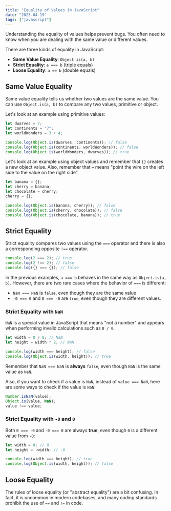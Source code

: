 ```yaml
---
title: "Equality of Values in JavaScript"
date: "2023-04-19"
tags: ["javascript"]
---
```


Understanding the equality of values helps prevent bugs. You often need to know when you are dealing with the same value or different values.

There are three kinds of equality in JavaScript:

- **Same Value Equality**: `Object.is(a, b)`
- **Strict Equality**: `a === b` (triple equals)
- **Loose Equality**: `a == b` (double equals)

## Same Value Equality

Same value equality tells us whether two values are the same value. You can use `Object.is(a, b)` to compare any two values, primitive or object.

Let's look at an example using primitive values:

```js
let dwarves = 7;
let continents = "7";
let worldWonders = 3 + 4;

console.log(Object.is(dwarves, continents)); // false
console.log(Object.is(continents, worldWonders)); // false
console.log(Object.is(worldWonders, dwarves)); // true
```

Let's look at an example using object values and remember that `{}` creates a new object value. Also, remember that `=` means "point the wire on the left side to the value on the right side".

```js
let banana = {};
let cherry = banana;
let chocolate = cherry;
cherry = {};

console.log(Object.is(banana, cherry)); // false
console.log(Object.is(cherry, chocolate)); // false
console.log(Object.is(chocolate, banana)); // true
```

## Strict Equality

Strict equality compares two values using the `===` operator and there is also a corresponding opposite `!==` operator.

```js
console.log(2 === 2); // true
console.log(2 !== 2); // false
console.log({} === {}); // false
```

In the previous examples, `a === b` behaves in the same way as `Object.is(a, b)`. However, there are two rare cases where the behavior of `===` is different:

- `NaN === NaN` is `false`, even though they are the same value
- `-0 === 0` and `0 === -0` are `true`, even though they are different values.

### Strict Equality with `NaN`

`NaN` is a special value in JavaScript that means "not a number" and appears when performing invalid calculations such as `0 / 0`.

```js
let width = 0 / 0; // NaN
let height = width * 2; // NaN

console.log(width === height); // false
console.log(Object.is(width, height)); // true
```

Remember that `NaN === NaN` is **always** `false`, even though `NaN` is the same value as `NaN`.

Also, if you want to check if a value is `NaN`, instead of `value === NaN`, here are some ways to check if the value is `NaN`:

```js
Number.isNaN(value);
Object.is(value, NaN);
value !== value;
```

### Strict Equality with `-0` and `0`

Both `0 === -0` and `-0 === 0` are always **true**, even though `0` is a different value from `-0`:

```js
let width = 0; // 0
let height = -width; // -0

console.log(width === height); // true
console.log(Object.is(width, height)); // false
```

## Loose Equality

The rules of loose equality (or "abstract equality") are a bit confusing. In fact, it is uncommon in modern codebases, and many coding standards prohibit the use of `==` and `!=` in code.
